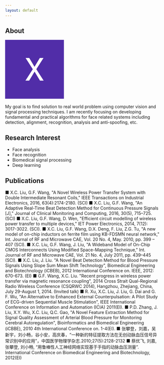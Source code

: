 ```yaml
---
layout: default
---
```


## About 

<img class="profile-picture" src="me.jpg">

My goal is to find solution to real world problem using computer vision and signal processing techniques. I am recently focusing on developing fundamental and practical algorithms for face related systems including detection, alignment, recognition, analysis and anti-spoofing, etc.


## Research Interest

- Face analysis
- Face recognition
- Biomedical signal processing
- Deep learning


## Publications

■  X.C. Liu, G.F. Wang, "A Novel Wireless Power Transfer System with Double Intermediate Resonant Coils," IEEE Transactions on Industrial Electronics, 2016, 63(4):2174-2180. (SCI)
■  X.C. Liu, G.F. Wang, "An Adaptive Real-Time Beat Detection Method for Continuous Pressure Signals [J]," Journal of Clinical Monitoring and Computing, 2016, 30(5), 715–725. (SCI)
■  X.C. Liu, G.F. Wang, D. Wen, "Efficient circuit modelling of wireless power transfer to multiple devices," IET Power Electronics, 2014, 7(12): 3017-3022. (SCI).
■  X.C. Liu, G.F. Wang, D.X. Deng, F. Liu, Z.G. Tu, "A new model of on-chip inductors on ferrite film using KB-FDSMN neural network," Int. Journal of RF and Microwave CAE, Vol. 20 No. 4, May. 2010, pp. 399 – 407 (SCI).
■  X.C. Liu, G.F. Wang, J. Liu, "A Wideband Model of On-Chip CMOS Interconnects Using Modified Space-Mapping Technique," Int. Journal of RF and Microwave CAE, Vol. 21 No. 4, July 2011, pp. 439–445 (SCI).
■  X.C. Liu, J. Liu. "A Novel Beat Detection Method for Blood Pressure Signals Using Slope Sum Mean Shift Technology", Biomedical Engineering and Biotechnology (iCBEB), 2012 International Conference on. IEEE, 2012: 670-673. (EI)
■  G.F. Wang, X.C. Liu. "Recent progress in wireless power transfer via magnetic resonance coupling", 2014 Cross Strait Qual-Regional Radio Wireless Conference (CSQRWC 2014), Hangzhou, Zhejiang, China, July 29-August 1, 2014. (Invited talk)
■  R. Xu, X.C. Liu, J. Liu, G. Dai and G. F. Wu, "An Alternative to Enhanced External Counterpulsation: A Pilot Study of ECG-driven Sequential Muscle Stimulation", IEEE International Conference on Information and Automation (ICIA) 2011(EI). 
■  P.D. Zhang, J. Liu, X.Y. Wu, X.C. Liu, Q.C. Gao, "A Novel Feature Extraction Method for Signal Quality Assessment of Arterial Blood Pressure for Monitoring Cerebral Autoregulation", Bioinformatics and Biomedical Engineering (iCBBE), 2010 4th International Conference on. 1-4(EI).
■  张攀登，刘嘉，吴新宇，刘小畅，谷小安，高庆春，“一种新的特征提取方法在无创动脉血压信号异常识别中的应用”，中国医学物理学杂志.2010;27(5):2128-2132
■  蔡优飞, 刘嘉, 张攀登, 刘小畅, “用鲁棒性人工神经网络实现基于手指的动脉血压测量”. International Conference on Biomedical Engineering and Biotechnology, 2012(EI)



